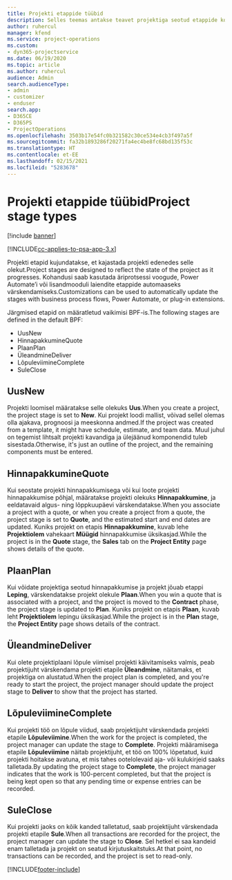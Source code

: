 ```yaml
---
title: Projekti etappide tüübid
description: Selles teemas antakse teavet projektiga seotud etappide kohta.
author: ruhercul
manager: kfend
ms.service: project-operations
ms.custom:
- dyn365-projectservice
ms.date: 06/19/2020
ms.topic: article
ms.author: ruhercul
audience: Admin
search.audienceType:
- admin
- customizer
- enduser
search.app:
- D365CE
- D365PS
- ProjectOperations
ms.openlocfilehash: 3503b17e54fc0b321582c30ce534e4cb3f497a5f
ms.sourcegitcommit: fa32b1893286f20271fa4ec4be8fc68bd135f53c
ms.translationtype: HT
ms.contentlocale: et-EE
ms.lasthandoff: 02/15/2021
ms.locfileid: "5283678"
---
```

# <a name="project-stage-types"></a><span data-ttu-id="ec106-103">Projekti etappide tüübid</span><span class="sxs-lookup"><span data-stu-id="ec106-103">Project stage types</span></span> 

[!include [banner](../includes/psa-now-project-operations.md)]

[!INCLUDE[cc-applies-to-psa-app-3.x](../includes/cc-applies-to-psa-app-3x.md)]

<span data-ttu-id="ec106-104">Projekti etapid kujundatakse, et kajastada projekti edenedes selle olekut.</span><span class="sxs-lookup"><span data-stu-id="ec106-104">Project stages are designed to reflect the state of the project as it progresses.</span></span> <span data-ttu-id="ec106-105">Kohandusi saab kasutada äriprotsessi voogude, Power Automate’i või lisandmooduli laiendite etappide automaaseks värskendamiseks.</span><span class="sxs-lookup"><span data-stu-id="ec106-105">Customizations can be used to automatically update the stages with business process flows, Power Automate, or plug-in extensions.</span></span>

<span data-ttu-id="ec106-106">Järgmised etapid on määratletud vaikimisi BPF-is.</span><span class="sxs-lookup"><span data-stu-id="ec106-106">The following stages are defined in the default BPF:</span></span>

- <span data-ttu-id="ec106-107">Uus</span><span class="sxs-lookup"><span data-stu-id="ec106-107">New</span></span>
- <span data-ttu-id="ec106-108">Hinnapakkumine</span><span class="sxs-lookup"><span data-stu-id="ec106-108">Quote</span></span>
- <span data-ttu-id="ec106-109">Plaan</span><span class="sxs-lookup"><span data-stu-id="ec106-109">Plan</span></span>
- <span data-ttu-id="ec106-110">Üleandmine</span><span class="sxs-lookup"><span data-stu-id="ec106-110">Deliver</span></span>
- <span data-ttu-id="ec106-111">Lõpuleviimine</span><span class="sxs-lookup"><span data-stu-id="ec106-111">Complete</span></span>
- <span data-ttu-id="ec106-112">Sule</span><span class="sxs-lookup"><span data-stu-id="ec106-112">Close</span></span> 

## <a name="new"></a><span data-ttu-id="ec106-113">Uus</span><span class="sxs-lookup"><span data-stu-id="ec106-113">New</span></span>

<span data-ttu-id="ec106-114">Projekti loomisel määratakse selle olekuks **Uus**.</span><span class="sxs-lookup"><span data-stu-id="ec106-114">When you create a project, the project stage is set to **New**.</span></span> <span data-ttu-id="ec106-115">Kui projekt loodi mallist, võivad sellel olemas olla ajakava, prognoosi ja meeskonna andmed.</span><span class="sxs-lookup"><span data-stu-id="ec106-115">If the project was created from a template, it might have schedule, estimate, and team data.</span></span> <span data-ttu-id="ec106-116">Muul juhul on tegemist lihtsalt projekti kavandiga ja ülejäänud komponendid tuleb sisestada.</span><span class="sxs-lookup"><span data-stu-id="ec106-116">Otherwise, it's just an outline of the project, and the remaining components must be entered.</span></span>

## <a name="quote"></a><span data-ttu-id="ec106-117">Hinnapakkumine</span><span class="sxs-lookup"><span data-stu-id="ec106-117">Quote</span></span>

<span data-ttu-id="ec106-118">Kui seostate projekti hinnapakkumisega või kui loote projekti hinnapakkumise põhjal, määratakse projekti olekuks **Hinnapakkumine**, ja eeldatavaid algus- ning lõppkuupäevi värskendatakse.</span><span class="sxs-lookup"><span data-stu-id="ec106-118">When you associate a project with a quote, or when you create a project from a quote, the project stage is set to **Quote**, and the estimated start and end dates are updated.</span></span> <span data-ttu-id="ec106-119">Kuniks projekt on etapis **Hinnapakkumine**, kuvab lehe **Projektiolem** vahekaart **Müügid** hinnapakkumise üksikasjad.</span><span class="sxs-lookup"><span data-stu-id="ec106-119">While the project is in the **Quote** stage, the **Sales** tab on the **Project Entity** page shows details of the quote.</span></span>

## <a name="plan"></a><span data-ttu-id="ec106-120">Plaan</span><span class="sxs-lookup"><span data-stu-id="ec106-120">Plan</span></span>

<span data-ttu-id="ec106-121">Kui võidate projektiga seotud hinnapakkumise ja projekt jõuab etappi **Leping**, värskendatakse projekt olekule **Plaan**.</span><span class="sxs-lookup"><span data-stu-id="ec106-121">When you win a quote that is associated with a project, and the project is moved to the **Contract** phase, the project stage is updated to **Plan**.</span></span> <span data-ttu-id="ec106-122">Kuniks projekt on etapis **Plaan**, kuvab leht **Projektiolem** lepingu üksikasjad.</span><span class="sxs-lookup"><span data-stu-id="ec106-122">While the project is in the **Plan** stage, the **Project Entity** page shows details of the contract.</span></span>

## <a name="deliver"></a><span data-ttu-id="ec106-123">Üleandmine</span><span class="sxs-lookup"><span data-stu-id="ec106-123">Deliver</span></span>

<span data-ttu-id="ec106-124">Kui olete projektiplaani lõpule viimisel projekti käivitamiseks valmis, peab projektijuht värskendama projekti etapile **Üleandmine**, näitamaks, et projektiga on alustatud.</span><span class="sxs-lookup"><span data-stu-id="ec106-124">When the project plan is completed, and you're ready to start the project, the project manager should update the project stage to **Deliver** to show that the project has started.</span></span>

## <a name="complete"></a><span data-ttu-id="ec106-125">Lõpuleviimine</span><span class="sxs-lookup"><span data-stu-id="ec106-125">Complete</span></span> 

<span data-ttu-id="ec106-126">Kui projekti töö on lõpule viidud, saab projektijuht värskendada projekti etapile **Lõpuleviimine**.</span><span class="sxs-lookup"><span data-stu-id="ec106-126">When the work for the project is completed, the project manager can update the stage to **Complete**.</span></span> <span data-ttu-id="ec106-127">Projekti määramisega etapile **Lõpuleviimine** näitab projektijuht, et töö on 100% lõpetatud, kuid projekti hoitakse avatuna, et mis tahes ootelolevaid aja- või kulukirjeid saaks talletada.</span><span class="sxs-lookup"><span data-stu-id="ec106-127">By updating the project stage to **Complete**, the project manager indicates that the work is 100-percent completed, but that the project is being kept open so that any pending time or expense entries can be recorded.</span></span>

## <a name="close"></a><span data-ttu-id="ec106-128">Sule</span><span class="sxs-lookup"><span data-stu-id="ec106-128">Close</span></span>

<span data-ttu-id="ec106-129">Kui projekti jaoks on kõik kanded talletatud, saab projektijuht värskendada projekti etapile **Sule**.</span><span class="sxs-lookup"><span data-stu-id="ec106-129">When all transactions are recorded for the project, the project manager can update the stage to **Close**.</span></span> <span data-ttu-id="ec106-130">Sel hetkel ei saa kandeid enam talletada ja projekt on seatud kirjutuskaitstuks.</span><span class="sxs-lookup"><span data-stu-id="ec106-130">At that point, no transactions can be recorded, and the project is set to read-only.</span></span>


[!INCLUDE[footer-include](../includes/footer-banner.md)]